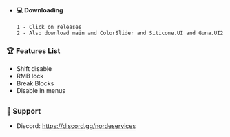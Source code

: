 - #### 💻 Downloading
     ```
     1 - Click on releases
     2 - Also download main and ColorSlider and Siticone.UI and Guna.UI2
    ```

### 🏆 Features List
- Shift disable
- RMB lock
- Break Blocks
- Disable in menus

##   

### 🧰 Support
- Discord: https://discord.gg/nordeservices
